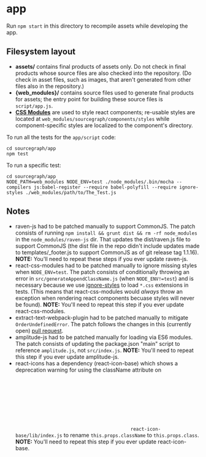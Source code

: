app
=====

Run `npm start` in this directory to recompile assets while developing the app.

## Filesystem layout

* **assets/** contains final products of assets only. Do not check in final
  products whose source files are also checked into the repository. (Do check in
  asset files, such as images, that aren't generated from other files also in
  the repository.)
* **{web_modules}/** contains source files used to generate final products for
  assets; the entry point for building these source files is `script/app.js`.
* **[CSS Modules](https://github.com/gajus/react-css-modules)** are used to style
  react components; re-usable styles are located at `web_modules/sourcegraph/components/styles`
  while component-specific styles are localized to the component's directory.

To run all the tests for the `app/script` code:

```
cd sourcegraph/app
npm test
```

To run a specific test:

```
cd sourcegraph/app
NODE_PATH=web_modules NODE_ENV=test ./node_modules/.bin/mocha --compilers js:babel-register --require babel-polyfill --require ignore-styles ./web_modules/path/to/The_Test.js
```

## Notes

* raven-js had to be patched manually to support CommonJS. The patch
  consists of running `npm install && grunt dist && rm -rf
  node_modules` in the `node_modules/raven-js` dir. That updates the
  dist/raven.js file to support CommonJS (the dist file in the repo
  didn't include updates made to templates/_footer.js to support
  CommonJS as of git release tag 1.1.16). **NOTE:** You'll need to
  repeat these steps if you ever update raven-js.
* react-css-modules had to be patched manually to ignore missing styles
  when `NODE_ENV=test`. The patch consists of conditionally throwing an
  error in `src/generateAppendClassName.js` (when `NODE_ENV!=test`) and
  is necessary because we use [ignore-styles](https://github.com/bkonkle/ignore-styles)
  to load `*.css` extensions in tests. (This means that react-css-modules
  would *always* throw an exception when rendering react components
  becuase styles will never be found). **NOTE:** You'll need to
  repeat this step if you ever update react-css-modules.
* extract-text-webpack-plugin had to be patched manually to mitigate
  `OrderUndefinedError`. The patch follows the changes in this (currently open)
  [pull request](https://github.com/webpack/extract-text-webpack-plugin/pull/166).
* amplitude-js had to be patched manually for loading via ES6 modules. The patch
  consists of updating the package.json "main" script to reference `amplitude.js`,
  not `src/index.js`. **NOTE:** You'll need to repeat this step if you ever
  update amplitude-js.
* react-icons has a dependency (react-icon-base) which shows a deprecation warning
  for using the className attribute on <svg> elements (which is provided by
  parent components in our application). The patch consists of changing
  `react-icon-base/lib/index.js` to rename `this.props.className` to
  `this.props.class`. **NOTE:** You'll need to repeat this step if you ever update
  react-icon-base.
